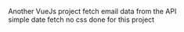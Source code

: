  Another VueJs project
 fetch email data from the API      
 simple date fetch  no css done for this project                              
